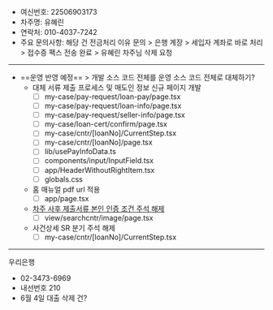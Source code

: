 - 여신번호: 22506903173
- 차주명: 유혜린
- 연락처: 010-4037-7242
- 주요 문의사항: 해당 건 전금처리 이유 문의 > 은행 계장 > 세입자 계좌로 바로 처리 > 접수증 팩스 전송 완료 > 유혜린 차주님 삭제 요청

***
- ==운영 반영 예정== > 개발 소스 코드 전체를 운영 소스 코드 전체로 대체하기?
	- 대체 서류 제출 프로세스 및 매도인 정보 신규 페이지 개발
		- [ ] my-case/pay-request/loan-pay/page.tsx
		- [ ] my-case/pay-request/loan-info/page.tsx
		- [ ] my-case/pay-request/seller-info/page.tsx
		- [ ] my-case/loan-cert/confirm/page.tsx
		- [ ] my-case/cntr/[loanNo]/CurrentStep.tsx
		- [ ] my-case/cntr/[loanNo]/page.tsx
		- [ ] lib/usePayInfoData.ts
		- [ ] components/input/InputField.tsx
		- [ ] app/HeaderWithoutRightItem.tsx
		- [ ] globals.css
	- 홈 매뉴얼 pdf url 적용
		- [ ] app/page.tsx
	- [차주 사후 제출서류 본인 인증 조건 주석 해제](http://211.251.254.64:24001/dev/withuslaw-react-web/-/commit/501c8842d8491e2e71910c054beffc13bd0a3262)
		- [ ] view/searchcntr/image/page.tsx
	- 사건상세 SR 분기 주석 해제
		- [ ] my-case/cntr/[loanNo]/CurrentStep.tsx

***
우리은행 
- 02-3473-6969
- 내선번호 210
- 6월 4일 대출 삭제 건?